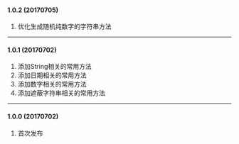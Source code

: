 #### 1.0.2 (20170705)
1. 优化生成随机纯数字的字符串方法

---
#### 1.0.1 (20170702)
1. 添加String相关的常用方法
1. 添加日期相关的常用方法
1. 添加数字相关的常用方法
1. 添加遮蔽字符串相关的常用方法

---
#### 1.0.0 (20170702)
1. 首次发布
